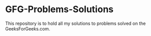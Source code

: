 # GFG-Problems-Solutions
This repository is to hold all my solutions to problems solved on the GeeksForGeeks.com.
